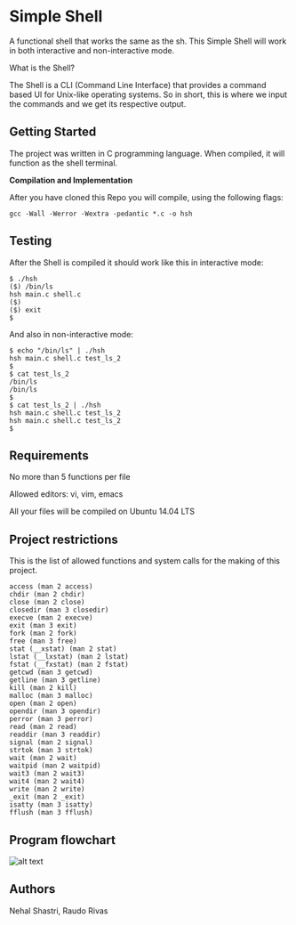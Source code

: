 # Simple Shell
A functional shell that works the same as the sh. This Simple Shell will work in both interactive and non-interactive mode.

What is the Shell?

The Shell is a CLI (Command Line Interface) that provides a command based UI for Unix-like operating systems. So in short, this is where we input the commands and we get its respective output.
## Getting Started
The project was written in C programming language. When compiled, it will function as the shell terminal.

**Compilation and Implementation**

After you have cloned this Repo you will compile, using the following flags:
```
gcc -Wall -Werror -Wextra -pedantic *.c -o hsh
```

## Testing
After the Shell is compiled it should work like this in interactive mode:
```
$ ./hsh
($) /bin/ls
hsh main.c shell.c
($)
($) exit
$
```
And also in non-interactive mode:
```
$ echo "/bin/ls" | ./hsh
hsh main.c shell.c test_ls_2
$
$ cat test_ls_2
/bin/ls
/bin/ls
$
$ cat test_ls_2 | ./hsh
hsh main.c shell.c test_ls_2
hsh main.c shell.c test_ls_2
$
```
## Requirements
No more than 5 functions per file

Allowed editors: vi, vim, emacs

All your files will be compiled on Ubuntu 14.04 LTS
## Project restrictions

This is the list of allowed functions and system calls for the making of this project.

```
access (man 2 access)
chdir (man 2 chdir)
close (man 2 close)
closedir (man 3 closedir)
execve (man 2 execve)
exit (man 3 exit)
fork (man 2 fork)
free (man 3 free)
stat (__xstat) (man 2 stat)
lstat (__lxstat) (man 2 lstat)
fstat (__fxstat) (man 2 fstat)
getcwd (man 3 getcwd)
getline (man 3 getline)
kill (man 2 kill)
malloc (man 3 malloc)
open (man 2 open)
opendir (man 3 opendir)
perror (man 3 perror)
read (man 2 read)
readdir (man 3 readdir)
signal (man 2 signal)
strtok (man 3 strtok)
wait (man 2 wait)
waitpid (man 2 waitpid)
wait3 (man 2 wait3)
wait4 (man 2 wait4)
write (man 2 write)
_exit (man 2 _exit)
isatty (man 3 isatty)
fflush (man 3 fflush)
```
## Program flowchart
![alt text](https://github.com/nhlshstr/simple_shell/blob/master/Simple_Shell%20%20(1).png)

## Authors
Nehal Shastri, Raudo Rivas